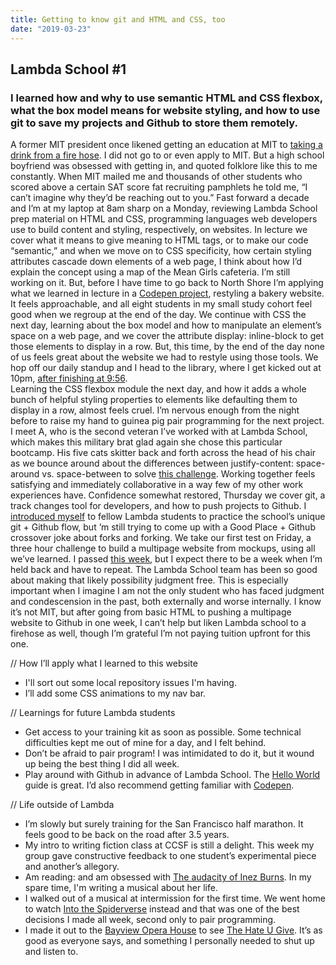 ```yaml
---
title: Getting to know git and HTML and CSS, too
date: "2019-03-23"
---
```


## Lambda School #1
### I learned how and why to use semantic HTML and CSS flexbox, what the box model means for website styling, and how to use git to save my projects and Github to store them remotely.

  A former MIT president once likened getting an education at MIT to [taking a drink from a fire hose](https://mitadmissions.org/help/faq/drinking-from-a-firehose/). I did not go to or even apply to MIT. But a high school boyfriend was obsessed with getting in, and quoted folklore like this to me constantly. When MIT mailed me and thousands of other students who scored above a certain SAT score fat recruiting pamphlets he told me, “I can’t imagine why they’d be reaching out to you.” 
	Fast forward a decade and I’m at my laptop at 8am sharp on a Monday, reviewing Lambda School prep material on HTML and CSS, programming languages web developers use to build content and styling, respectively, on websites. In lecture we cover what it means to give meaning to HTML tags, or to make our code “semantic,” and when we move on to CSS specificity, how certain styling attributes cascade down elements of a web page, I think about how I’d explain the concept using a map of the Mean Girls cafeteria. 
I’m still working on it. But, before I have time to go back to North Shore I’m applying what we learned in lecture in a [Codepen project](https://codepen.io/kimberlee/pen/KEBdOy), restyling a bakery website. It feels approachable, and all eight students in my small study cohort feel good when we regroup at the end of the day. 
  We continue with CSS the next day, learning about the box model and how to manipulate an element’s space on a web page, and we cover the attribute display: inline-block to get those elements to display in a row. But, this time, by the end of the day none of us feels great about the website we had to restyle using those tools. We hop off our daily standup and I head to the library, where I get kicked out at 10pm, [after finishing at 9:56](https://codepen.io/kimberlee/pen/jJvBaa?editors=1100).  
Learning the CSS flexbox module the next day, and how it adds a whole bunch of helpful styling properties to elements like defaulting them to display in a row, almost feels cruel. I’m nervous enough from the night before to raise my hand to guinea pig pair programming for the next project. I meet A, who is the second veteran I’ve worked with at Lambda School, which makes this military brat glad again she chose this particular bootcamp. His five cats skitter back and forth across the head of his chair as we bounce around about the differences between justify-content: space-around vs. space-between to solve [this challenge](https://github.com/kimberleejohnson/UI-III-Flexbox). Working together feels satisfying and immediately collaborative in a way few of my other work experiences have. 
	Confidence somewhat restored, Thursday we cover git, a track changes tool for developers, and how to push projects to Github. I [introduced myself](https://github.com/kimberleejohnson/Lambda-Hello) to fellow Lambda students to practice the school’s unique git + Github flow, but ’m still trying to come up with a Good Place + Github crossover joke about forks and forking. 
  We take our first test on Friday, a three hour challenge to build a multipage website from mockups, using all we’ve learned. 
  I passed [this week](https://github.com/kimberleejohnson/Sprint-Challenge--User-Interface), but I expect there to be a week when I’m held back and have to repeat. The Lambda School team has been so good about making that likely possibility judgment free. This is especially important when I imagine I am not the only student who has faced judgment and condescension in the past, both externally and worse internally. I know it’s not MIT, but after going from basic HTML to pushing a multipage website to Github in one week, I can’t help but liken Lambda school to a firehose as well, though I’m grateful I’m not paying tuition upfront for this one. 

// How I’ll apply what I learned to this website 
- I'll sort out some local repository issues I'm having. 
- I’ll add some CSS animations to my nav bar.  

// Learnings for future Lambda students 
- Get access to your training kit as soon as possible. Some technical difficulties kept me out of mine for a day, and I felt behind. 
- Don’t be afraid to pair program! I was intimidated to do it, but it wound up being the best thing I did all week. 
- Play around with Github in advance of Lambda School. The [Hello World](https://guides.github.com/activities/hello-world/) guide is great. I’d also recommend getting familiar with [Codepen](https://codepen.io/). 

// Life outside of Lambda 
- I’m slowly but surely training for the San Francisco half marathon. It feels good to be back on the road after 3.5 years. 
- My intro to writing fiction class at CCSF is still a delight. This week my group gave constructive feedback to one student’s experimental piece and another’s allegory. 
- Am reading: and am obsessed with [The audacity of Inez Burns](https://www.goodreads.com/book/show/36675567-the-audacity-of-inez-burns?ac=1&from_search=true). In my spare time, I'm writing a musical about her life.   
- I walked out of a musical at intermission for the first time. We went home to watch [Into the Spiderverse](https://www.youtube.com/watch?v=tg52up16eq0) instead and that was one of the best decisions I made all week, second only to pair programming. 
- I made it out to the [Bayview Opera House](http://bvoh.org/) to see [The Hate U Give](https://www.youtube.com/watch?v=3MM8OkVT0hw). It’s as good as everyone says, and something I personally needed to shut up and listen to. 


